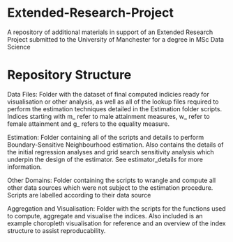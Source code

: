 # Extended-Research-Project
A repository of additional materials in support of an Extended Research Project submitted to the University of Manchester for a degree in MSc Data Science

# Repository Structure
Data Files:
Folder with the dataset of final computed indicies ready for visualisation or other analysis, as well as all of the lookup files required to perform the estimation techniques detailed in the Estimation folder scripts. Indices starting with m_ refer to male attainment measures, w_ refer to female attainment and g_ refers to the equality measure.

Estimation:
Folder containing all of the scripts and details to perform Boundary-Sensitive Neighbourhood estimation. Also contains the details of the initial regression analyses and grid search sensitivity analysis which underpin the design of the estimator. See estimator_details for more information.

Other Domains:
Folder containing the scripts to wrangle and compute all other data sources which were not subject to the estimation procedure. Scripts are labelled according to their data source

Aggregation and Visualisation:
Folder with the scripts for the functions used to compute, aggregate and visualise the indices. Also included is an example choropleth visualisation for reference and an overview of the index structure to assist reproducability.
